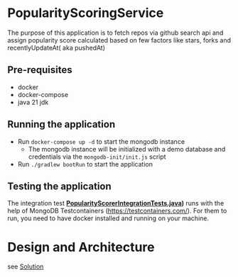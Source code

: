 # PopularityScoringService
The purpose of this application is to fetch repos via github search api and assign popularity score calculated based on 
few factors like stars, forks and recentlyUpdateAt( aka pushedAt)

## Pre-requisites
* docker
* docker-compose
* java 21 jdk

## Running the application
* Run `docker-compose up -d` to start the mongodb instance
    * The mongodb instance will be initialized with a demo database and credentials via the `mongodb-init/init.js` script
* Run `./gradlew bootRun` to start the application

## Testing the application
The integration test **[PopularityScorerIntegrationTests.java](src/test/java/com/example/popularityScorer/PopularityScorerIntegrationTests.java))** runs with the help of MongoDB Testcontainers (https://testcontainers.com/).
For them to run, you need to have docker installed and running on your machine.

# Design and Architecture
see [Solution](docs/Solution.md)
